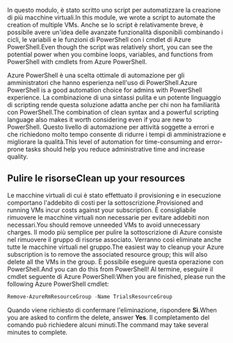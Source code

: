 <span data-ttu-id="f210b-101">In questo modulo, è stato scritto uno script per automatizzare la creazione di più macchine virtuali.</span><span class="sxs-lookup"><span data-stu-id="f210b-101">In this module, we wrote a script to automate the creation of multiple VMs.</span></span> <span data-ttu-id="f210b-102">Anche se lo script è relativamente breve, è possibile avere un'idea delle avanzate funzionalità disponibili combinando i cicli, le variabili e le funzioni di PowerShell con i cmdlet di Azure PowerShell.</span><span class="sxs-lookup"><span data-stu-id="f210b-102">Even though the script was relatively short, you can see the potential power when you combine loops, variables, and functions from PowerShell with cmdlets from Azure PowerShell.</span></span>

<span data-ttu-id="f210b-103">Azure PowerShell è una scelta ottimale di automazione per gli amministratori che hanno esperienza nell'uso di PowerShell.</span><span class="sxs-lookup"><span data-stu-id="f210b-103">Azure PowerShell is a good automation choice for admins with PowerShell experience.</span></span> <span data-ttu-id="f210b-104">La combinazione di una sintassi pulita e un potente linguaggio di scripting rende questa soluzione adatta anche per chi non ha familiarità con PowerShell.</span><span class="sxs-lookup"><span data-stu-id="f210b-104">The combination of clean syntax and a powerful scripting language also makes it worth considering even if you are new to PowerShell.</span></span> <span data-ttu-id="f210b-105">Questo livello di automazione per attività soggette a errori e che richiedono molto tempo consente di ridurre i tempi di amministrazione e migliorare la qualità.</span><span class="sxs-lookup"><span data-stu-id="f210b-105">This level of automation for time-consuming and error-prone tasks should help you reduce administrative time and increase quality.</span></span>

## <a name="clean-up-your-resources"></a><span data-ttu-id="f210b-106">Pulire le risorse</span><span class="sxs-lookup"><span data-stu-id="f210b-106">Clean up your resources</span></span>
<!---TODO: Do we need to include cleanup for the free education tier?--->

<span data-ttu-id="f210b-107">Le macchine virtuali di cui è stato effettuato il provisioning e in esecuzione comportano l'addebito di costi per la sottoscrizione.</span><span class="sxs-lookup"><span data-stu-id="f210b-107">Provisioned and running VMs incur costs against your subscription.</span></span> <span data-ttu-id="f210b-108">È consigliabile rimuovere le macchine virtuali non necessarie per evitare addebiti non necessari.</span><span class="sxs-lookup"><span data-stu-id="f210b-108">You should remove unneeded VMs to avoid unnecessary charges.</span></span> <span data-ttu-id="f210b-109">Il modo più semplice per pulire la sottoscrizione di Azure consiste nel rimuovere il gruppo di risorse associato. Verranno così eliminate anche tutte le macchine virtuali nel gruppo.</span><span class="sxs-lookup"><span data-stu-id="f210b-109">The easiest way to cleanup your Azure subscription is to remove the associated resource group; this will also delete all the VMs in the group.</span></span> <span data-ttu-id="f210b-110">È possibile eseguire questa operazione con PowerShell.</span><span class="sxs-lookup"><span data-stu-id="f210b-110">And you can do this from PowerShell!</span></span> <span data-ttu-id="f210b-111">Al termine, eseguire il cmdlet seguente di Azure PowerShell:</span><span class="sxs-lookup"><span data-stu-id="f210b-111">When you are finished, please run the following Azure PowerShell cmdlet:</span></span>

```powershell
Remove-AzureRmResourceGroup -Name TrialsResourceGroup
```

<span data-ttu-id="f210b-112">Quando viene richiesto di confermare l'eliminazione, rispondere **Sì**.</span><span class="sxs-lookup"><span data-stu-id="f210b-112">When you are asked to confirm the delete, answer **Yes**.</span></span> <span data-ttu-id="f210b-113">Il completamento del comando può richiedere alcuni minuti.</span><span class="sxs-lookup"><span data-stu-id="f210b-113">The command may take several minutes to complete.</span></span>